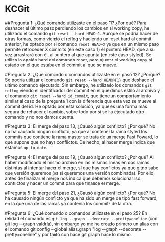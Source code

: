 # KCGit

##Pregunta 1: ¿Qué comando utilizaste en el paso 11? ¿Por qué?
Para deshacer el último paso perdiendo los cambios en el working copy, he 
utilizado el comando `git reset --hard HEAD~1`. Aunque se podría hacer de 
otras formas, como viendo el reflog y haciendo un reset hard al commit 
anterior, he optado por el comando `reset HEAD~X` ya que en un mismo paso 
permite retroceder X commits (en este caso 1) el puntero HEAD, que a su vez 
arrastrará con él, al puntero al que apunta (en este caso styled). Se utiliza 
la opción hard del comando reset, para ajustar el working copy al estado en el
que estaba en el commit al que se mueve.

#Pregunta 2: ¿Que comando o comandos utilizaste en el paso 12? ¿Porque?
Se podría utilizar el comando `git reset --hard HEAD@{1}` que deshace el 
ultimo comando ejecutado. Sin embargo, he utilizado los comandos `git reflog`
viendo el identificador del commit en el que dimos estilo al archivo y el 
comando `git reset --hard id_commit`, que tiene un comportamiento similar al
caso de la pregunta 1 con la diferencia que esta vez se mueve al commit del id.
He optado por esta solución, ya que es una forma más segura de rehacer el 
cambio, sobre todo por si se ha ejecutado otro comando y no nos damos cuenta. 

#Pregunta 3: El merge del paso 13, ¿Causó algún conflicto? ¿Por qué?
No no ha causado ningún conflicto, ya que al contener la rama styled los
commits que contiene la rama master se trata de un merge Fast Foward, lo que 
supone que no haya conflictos. De hecho, al hacer merge indica que estamos
`up-to-date`.

#Pregunta 4: El merge del paso 19, ¿Causó algún conflicto? ¿Por qué?
Al haber modificado el mismo archivo en las mismas líneas en dos ramas 
distintas al intentar hacer el merge, sí que hay conflictos ya que gitno sabe
que versión queremos (os si queremos una versión combinada). Por ello, antes
de finalizar el merge nos indica que debemos solucionar lso conflictos y hacer
un commit para que finalice el merge.

#Pregunta 5: El merge del paso 21, ¿Causó algún conflicto? ¿Por qué?
No ha causado ningún conflicto ya que ha sido un merge de tipo fast forward,  
en la que una de las ramas ya contenía los commits de la otra.

#Pregunta 6: ¿Qué comando o comandos utilizaste en el paso 25?
En relidad el comando es `git log --graph --decorate --pretty=oneline` (con
git log --graph valdría), sin embargo yo me he creado primero un alias con el
comando git config --global alias.graph "log --graph --decorate --pretty=oneline"
y por tanto con hace git graph hace lo mismo.
